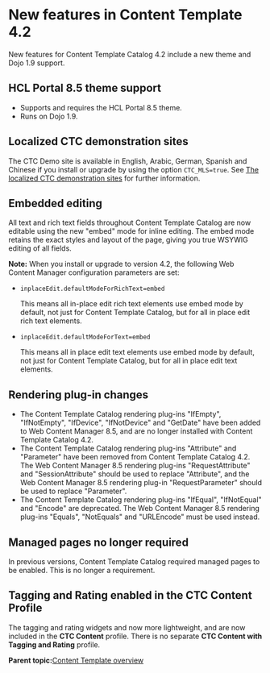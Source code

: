 # New features in Content Template 4.2 

New features for Content Template Catalog 4.2 include a new theme and Dojo 1.9 support.

## HCL Portal 8.5 theme support

-   Supports and requires the HCL Portal 8.5 theme.
-   Runs on Dojo 1.9.

## Localized CTC demonstration sites

The CTC Demo site is available in English, Arabic, German, Spanish and Chinese if you install or upgrade by using the option `CTC_MLS=true`. See [The localized CTC demonstration sites](ctc_overview_comp_demo-mls.md) for further information.

## Embedded editing

All text and rich text fields throughout Content Template Catalog are now editable using the new "embed" mode for inline editing. The embed mode retains the exact styles and layout of the page, giving you true WSYWIG editing of all fields.

**Note:** When you install or upgrade to version 4.2, the following Web Content Manager configuration parameters are set:

-   `inplaceEdit.defaultModeForRichText=embed`

    This means all in-place edit rich text elements use embed mode by default, not just for Content Template Catalog, but for all in place edit rich text elements.

-   `inplaceEdit.defaultModeForText=embed`

    This means all in place edit text elements use embed mode by default, not just for Content Template Catalog, but for all in place edit text elements.


## Rendering plug-in changes

-   The Content Template Catalog rendering plug-ins "IfEmpty", "IfNotEmpty", "IfDevice", "IfNotDevice" and "GetDate" have been added to Web Content Manager 8.5, and are no longer installed with Content Template Catalog 4.2.
-   The Content Template Catalog rendering plug-ins "Attribute" and "Parameter" have been removed from Content Template Catalog 4.2. The Web Content Manager 8.5 rendering plug-ins "RequestAttribute" and "SessionAttribute" should be used to replace "Attribute", and the Web Content Manager 8.5 rendering plug-in "RequestParameter" should be used to replace "Parameter".
-   The Content Template Catalog rendering plug-ins "IfEqual", "IfNotEqual" and "Encode" are deprecated. The Web Content Manager 8.5 rendering plug-ins "Equals", "NotEquals" and "URLEncode" must be used instead.

## Managed pages no longer required

In previous versions, Content Template Catalog required managed pages to be enabled. This is no longer a requirement.

## Tagging and Rating enabled in the CTC Content Profile

The tagging and rating widgets and now more lightweight, and are now included in the **CTC Content** profile. There is no separate **CTC Content with Tagging and Rating** profile.

**Parent topic:**[Content Template overview ](../ctc/ctc_overview.md)

